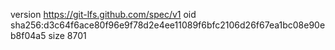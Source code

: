 version https://git-lfs.github.com/spec/v1
oid sha256:d3c64f6ace80f96e9f78d2e4ee11089f6bfc2106d26f67ea1bc08e90eb8f04a5
size 8701
